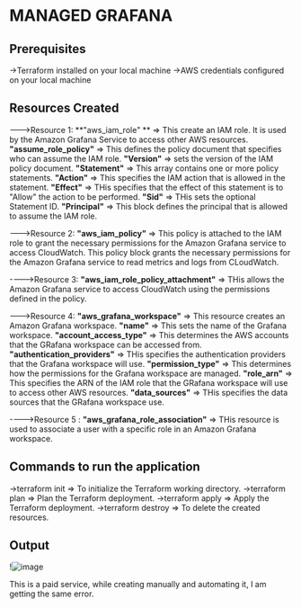 # MANAGED GRAFANA


## Prerequisites 

->Terraform installed on your local machine
->AWS credentials configured on your local machine


## Resources Created

--->Resource 1: **"aws_iam_role" ** => This create an IAM role. It is used by the Amazon Grafana Service to access other AWS resources.
**"assume_role_policy"** => This defines the policy document that specifies who can assume the IAM role.
**"Version"** => sets the version of the IAM policy document.
**"Statement"** => This array contains one or more policy statements.
**"Action"** => This specifies the IAM action that is allowed in the statement.
**"Effect"** => THis specifies that the effect of this statement is to "Allow" the action to be performed.
**"Sid"** => THis sets the optional Statement ID.
**"Principal"** => This block defines the principal that is allowed to assume the IAM role.

--->Resource 2: **"aws_iam_policy"** => This policy is attached to the IAM role to grant the necessary permissions for the Amazon Grafana service to access CloudWatch.
This policy block grants the necessary permissions for the Amazon Grafana service to read metrics and logs from CLoudWatch.

---->Resource 3: **"aws_iam_role_policy_attachment"** => THis allows the Amazon Grafana service to access CloudWatch using the permissions defined in the policy.

--->Resource 4: **"aws_grafana_workspace"** => This resource creates an Amazon Grafana workspace.
**"name"** => This sets the name of the Grafana workspace.
**"account_access_type"** => This determines the AWS accounts that the GRafana workspace can be accessed from.
**"authentication_providers"** => THis specifies the authentication providers that the Grafana workspace will use.
**"permission_type"** => This determines how the permissions for the Grafana workspace are managed.
**"role_arn"** => This specifies the ARN of the IAM role that the GRafana workspace will use to access other AWS resources.
**"data_sources"** => THis specifies the data sources that the GRafana workspace use.

---->Resource 5 : **"aws_grafana_role_association"** => THis resource is used to associate a user with a specific role in an Amazon Grafana workspace.


## Commands to run the application
->terraform init => To initialize the Terraform working directory.
->terraform plan => Plan the Terraform deployment.
->terraform apply => Apply the Terraform deployment.
->terraform destroy => To delete the created resources.


## Output

!![image](https://github.com/Ushasri-Samala/aws-project/assets/138238539/b09393ff-dde2-47f7-a392-02bb0d4d3c78)

This is a paid service, while creating manually and automating it, I am getting the same error.
